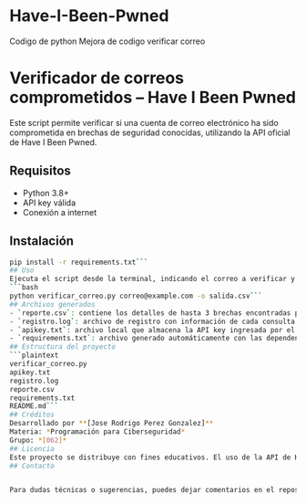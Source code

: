 # Have-I-Been-Pwned
Codigo de python
Mejora de codigo verificar correo
# Verificador de correos comprometidos – Have I Been Pwned
Este script permite verificar si una cuenta de correo electrónico ha sido comprometida en brechas de seguridad conocidas, utilizando la API oficial de Have I Been Pwned.
## Requisitos
- Python 3.8+
- API key válida
- Conexión a internet
## Instalación
```bash
pip install -r requirements.txt```
## Uso
Ejecuta el script desde la terminal, indicando el correo a verificar y opcionalmente el nombre del archivo CSV de salida:
```bash
python verificar_correo.py correo@example.com -o salida.csv```
## Archivos generados
- `reporte.csv`: contiene los detalles de hasta 3 brechas encontradas para el correo consultado.
- `registro.log`: archivo de registro con información de cada consulta realizada y errores detectados.
- `apikey.txt`: archivo local que almacena la API key ingresada por el usuario (no debe subirse a GitHub).
- `requirements.txt`: archivo generado automáticamente con las dependencias del proyecto.
## Estructura del proyecto
```plaintext
verificar_correo.py
apikey.txt
registro.log
reporte.csv
requirements.txt
README.md```
## Créditos
Desarrollado por **[Jose Rodrigo Perez Gonzalez]**
Materia: *Programación para Ciberseguridad*
Grupo: *[062]*
## Licencia
Este proyecto se distribuye con fines educativos. El uso de la API de Have I Been Pwned está sujeto a sus [términos de servicio](https://haveibeenpwned.com/API/v3#AcceptableUse).
## Contacto


Para dudas técnicas o sugerencias, puedes dejar comentarios en el repositorio de GitHub
